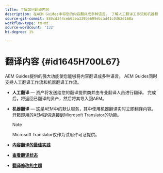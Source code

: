 ```yaml
---
title: 了解如何翻译内容
description: 在AEM Guides中将您的内容翻译成多种语言。 了解人工翻译工作流和机器翻译工作流。
source-git-commit: 880cd344ceb65ea339be699ebcad41c0d62e168a
workflow-type: tm+mt
source-wordcount: '132'
ht-degree: 1%

---
```


# 翻译内容 {#id1645H700L67}

AEM Guides提供的强大功能使您能够将内容翻译成多种语言。 AEM Guides同时支持人工翻译工作流和机器翻译工作流。

- **人工翻译**  — 资产将发送给您的翻译提供商并由专业翻译人员进行翻译。 完成后，将返回已翻译的资产，然后将其导入回AEM。

- **机器翻译**  — 这是AEM中的默认服务，其中使用机器翻译实时立即翻译内容。 开箱即用的AEM提供连接到Microsoft Translator的功能。

  >[!NOTE]
  >
  > Microsoft Translator仅作为试用许可证提供。


- **[内容翻译的最佳实践](translation-first-time.md)**

- **[查看翻译状态](translation-view-trans-state-6234.md)**

- **[翻译修改的主题](translation-modified-topics-6234.md)**
